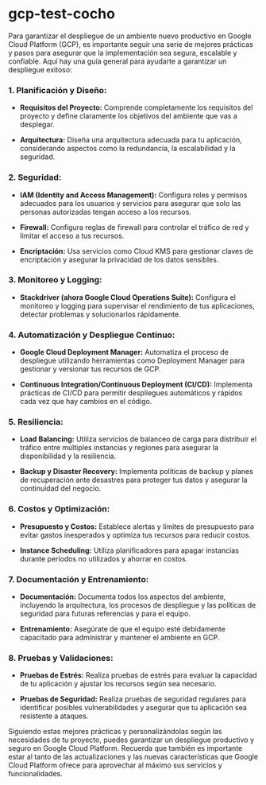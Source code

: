 # gcp-test-cocho

Para garantizar el despliegue de un ambiente nuevo productivo en Google Cloud Platform (GCP), es importante seguir una serie de mejores prácticas y pasos para asegurar que la implementación sea segura, escalable y confiable. Aquí hay una guía general para ayudarte a garantizar un despliegue exitoso:

### 1. **Planificación y Diseño:**

- **Requisitos del Proyecto:** Comprende completamente los requisitos del proyecto y define claramente los objetivos del ambiente que vas a desplegar.

- **Arquitectura:** Diseña una arquitectura adecuada para tu aplicación, considerando aspectos como la redundancia, la escalabilidad y la seguridad.

### 2. **Seguridad:**

- **IAM (Identity and Access Management):** Configura roles y permisos adecuados para los usuarios y servicios para asegurar que solo las personas autorizadas tengan acceso a los recursos.

- **Firewall:** Configura reglas de firewall para controlar el tráfico de red y limitar el acceso a tus recursos.

- **Encriptación:** Usa servicios como Cloud KMS para gestionar claves de encriptación y asegurar la privacidad de los datos sensibles.

### 3. **Monitoreo y Logging:**

- **Stackdriver (ahora Google Cloud Operations Suite):** Configura el monitoreo y logging para supervisar el rendimiento de tus aplicaciones, detectar problemas y solucionarlos rápidamente.

### 4. **Automatización y Despliegue Continuo:**

- **Google Cloud Deployment Manager:** Automatiza el proceso de despliegue utilizando herramientas como Deployment Manager para gestionar y versionar tus recursos de GCP.

- **Continuous Integration/Continuous Deployment (CI/CD):** Implementa prácticas de CI/CD para permitir despliegues automáticos y rápidos cada vez que hay cambios en el código.

### 5. **Resiliencia:**

- **Load Balancing:** Utiliza servicios de balanceo de carga para distribuir el tráfico entre múltiples instancias y regiones para asegurar la disponibilidad y la resiliencia.

- **Backup y Disaster Recovery:** Implementa políticas de backup y planes de recuperación ante desastres para proteger tus datos y asegurar la continuidad del negocio.

### 6. **Costos y Optimización:**

- **Presupuesto y Costos:** Establece alertas y límites de presupuesto para evitar gastos inesperados y optimiza tus recursos para reducir costos.

- **Instance Scheduling:** Utiliza planificadores para apagar instancias durante períodos no utilizados y ahorrar en costos.

### 7. **Documentación y Entrenamiento:**

- **Documentación:** Documenta todos los aspectos del ambiente, incluyendo la arquitectura, los procesos de despliegue y las políticas de seguridad para futuras referencias y para el equipo.

- **Entrenamiento:** Asegúrate de que el equipo esté debidamente capacitado para administrar y mantener el ambiente en GCP.

### 8. **Pruebas y Validaciones:**

- **Pruebas de Estrés:** Realiza pruebas de estrés para evaluar la capacidad de tu aplicación y ajustar los recursos según sea necesario.

- **Pruebas de Seguridad:** Realiza pruebas de seguridad regulares para identificar posibles vulnerabilidades y asegurar que tu aplicación sea resistente a ataques.

Siguiendo estas mejores prácticas y personalizándolas según las necesidades de tu proyecto, puedes garantizar un despliegue productivo y seguro en Google Cloud Platform. Recuerda que también es importante estar al tanto de las actualizaciones y las nuevas características que Google Cloud Platform ofrece para aprovechar al máximo sus servicios y funcionalidades.
